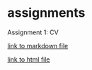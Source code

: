 # assignments

Assignment 1: CV

[link to markdown file](http://laura1507.github.io/assignment1/NoCss.html)

[link to html file](http://laura1507.github.io/assignment1/)
